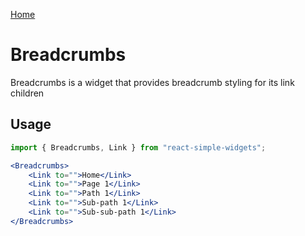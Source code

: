[Home](../../../README.md)

# Breadcrumbs

Breadcrumbs is a widget that provides breadcrumb styling for its link children

## Usage

```jsx
import { Breadcrumbs, Link } from "react-simple-widgets";

<Breadcrumbs>
    <Link to="">Home</Link>
    <Link to="">Page 1</Link>
    <Link to="">Path 1</Link>
    <Link to="">Sub-path 1</Link>
    <Link to="">Sub-sub-path 1</Link>
</Breadcrumbs>
```
